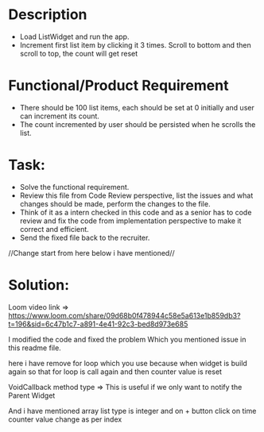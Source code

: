 # Description

- Load ListWidget and run the app.
- Increment first list item by clicking it 3 times. Scroll to bottom and then scroll to top, the
  count will get reset

# Functional/Product Requirement

- There should be 100 list items, each should be set at 0 initially and user can increment its
  count.
- The count incremented by user should be persisted when he scrolls the list.

# Task:

- Solve the functional requirement.
- Review this file from Code Review perspective, list the issues and what changes should be made,
  perform the changes to the file.
- Think of it as a intern checked in this code and as a senior has to code review and fix the code
  from implementation perspective to make it correct and efficient.
- Send the fixed file back to the recruiter.


//Change start from here below i have mentioned//

# Solution:

Loom video link => https://www.loom.com/share/09d68b0f478944c58e5a613e1b859db3?t=196&sid=6c47b1c7-a891-4e41-92c3-bed8d973e685

I modified the code and fixed the problem Which you mentioned issue in this readme file.

here i have remove for loop which you use because 
when widget is build again so that for loop is call again 
and then counter value is reset 

VoidCallback method type =>
This is useful if we only want to notify the Parent Widget

And i have mentioned array list type is integer and on + button click on time
counter value change as per index


